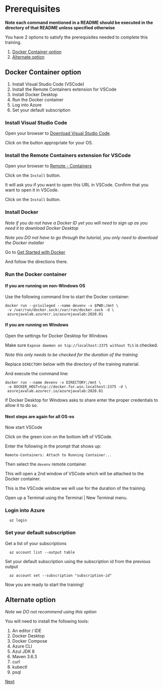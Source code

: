 # Prerequisites

**Note each command mentioned in a README should be executed in the directory of that README unless specified otherwise**

You have 2 options to satisfy the prerequisites needed to complete this training.

1. [Docker Container option](#docker-container-option)
1. [Alternate option](#alternate-option)

## Docker Container option

1. Install Visual Studio Code (VSCode)
1. Install the Remote Containers extension for VSCode
1. Install Docker Desktop
1. Run the Docker container
1. Log into Azure
1. Set your default subscription

### Install Visual Studio Code

Open your browser to [Download Visual Studio Code](https://code.visualstudio.com/Download).

Click on the button appropriate for your OS.

### Install the Remote Containers extension for VSCode

Open your browser to [Remote - Containers](https://marketplace.visualstudio.com/items?itemName=ms-vscode-remote.remote-containers)

Click on the `Install` button.

It will ask you if you want to open this URL in VSCode. Confirm that you want to
open it in VSCode.

Click on the `Install` button.

### Install Docker

*Note if you do not have a Docker ID yet you will need to sign up as you need it
to download Docker Desktop*

*Note you DO not have to go through the tutorial, you only need to download the
Docker installer*

Go to [Get Started with Docker](https://www.docker.com/get-started)

And follow the directions there.

### Run the Docker container

#### If you are running on non-Windows OS

Use the following command line to start the Docker container:

```shell
docker run --privileged --name devenv -v $PWD:/mnt \
 -v /var/run/docker.sock:/var/run/docker.sock -d \
 azurejavalab.azurecr.io/azurejavalab:2020.01
```

#### If you are running on Windows 

Open the settings for Docker Desktop for Windows

Make sure `Expose daemon on tcp://localhost:2375 without TLS` is checked. 

*Note this only needs to be checked for the duration of the training*

Replace `DIRECTORY` below with the directory of the training material.

And execute the command line:

```shell
docker run --name devenv -v DIRECTORY:/mnt \
 -e DOCKER_HOST=tcp://docker.for.win.localhost:2375 -d \
 azurejavalab.azurecr.io/azurejavalab:2020.01
```

If Docker Desktop for Windows asks to share enter the proper credentials
to allow it to do so.

#### Next steps are again for all OS-es

Now start VSCode

Click on the green icon on the bottom left of VSCode.

Enter the following in the prompt that shows up:

```shell
Remote-Containers: Attach to Running Container...
```

Then select the `devenv` remote container.

This will open a 2nd window of VSCode which will be attached to the Docker 
container.

This is the VSCode window we will use for the duration of the training.

Open up a Terminal using the Terminal | New Terminal menu.

### Login into Azure

````shell
  az login
````

### Set your default subscription

Get a list of your subscriptions

````shell
  az account list --output table
````

Set your default subscription using the subscription id from the previous output

````shell
  az account set --subscription "subscription-id"
````

Now you are ready to start the training!

## Alternate option

*Note we DO not recommend using this option*

You will need to install the following tools:

1. An editor / IDE
1. Docker Desktop
1. Docker Compose
1. Azure CLI
1. Azul JDK 8
1. Maven 3.6.3
1. curl
1. kubectl
1. psql

[Next](../01-initial/README.md)
